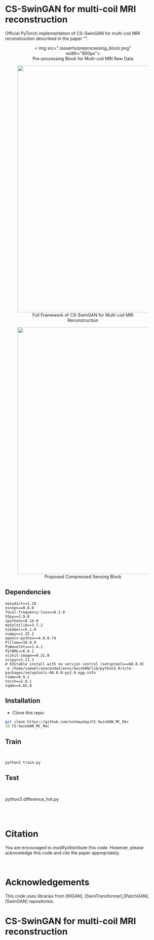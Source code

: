 # CS-SwinGAN for multi-coil MRI reconstruction

Official PyTorch implementation of CS-SwinGAN for multi-coil MRI reconstruction described in the paper "".

<div align="center"> 
  <figure> 
    < img src="./asserts/preprocessing_block.png" width="800px"> 
    <figcaption>Pre-processing Block for Multi-coil MRI Raw Data</figcaption> 
  </figure> 
</div>

<div align="center">
  <figure> 
    <img src="./asserts/framework.png" width="800px">
    <figcaption>Full Framework of CS-SwinGAN for Multi-coil MRI Reconstruction</figcaption> 
  </figure> 
</div>

<div align="center">
  <figure> 
    <img src="./asserts/CS-Block.png" width="800px">
    <figcaption>Proposed Compressed Sensing Block</figcaption> 
    <figure> 
</div>



## Dependencies

```
easydict==1.10
einops==0.8.0
focal-frequency-loss==0.3.0
h5py==3.9.0
ipython==8.14.0
matplotlib==3.7.2
nibabel==5.1.0
numpy==1.25.2
opencv-python==4.8.0.74
Pillow==10.0.0
PyWavelets==1.4.1
PyYAML==6.0.1
scikit-image==0.21.0
scipy==1.11.1
# Editable install with no version control (setuptools==68.0.0)
-e /home/samuel/anaconda3/envs/SwinGAN/lib/python3.9/site-packages/setuptools-68.0.0-py3.9.egg-info
timm==0.9.2
torch==2.0.1
tqdm==4.65.0
```

## Installation
- Clone this repo:
```bash
git clone https://github.com/notmayday/CS-SwinGAN_MC_Rec
cd CS-SwinGAN_MC_Rec
```

## Train

<br />

```
python3 train.py 

```


## Test

<br />

python3 difference_hot.py 

<br />
<br />


# Citation
You are encouraged to modify/distribute this code. However, please acknowledge this code and cite the paper appropriately.


<br />

# Acknowledgements

This code uses libraries from [KIGAN], [SwinTransformer],[PatchGAN],[SwinGAN] repositories.
# CS-SwinGAN for multi-coil MRI reconstruction
